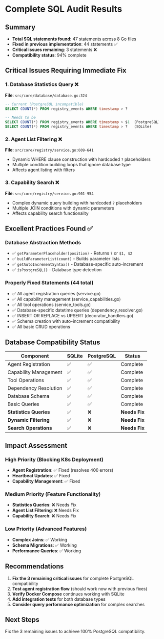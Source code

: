 # Complete SQL Audit Results

## Summary
- **Total SQL statements found**: 47 statements across 8 Go files
- **Fixed in previous implementation**: 44 statements ✅
- **Critical issues remaining**: 3 statements ❌
- **Compatibility status**: 94% complete

## Critical Issues Requiring Immediate Fix

### 1. Database Statistics Query ❌
**File**: `src/core/database/database.go:324`
```sql
-- Current (PostgreSQL incompatible)
SELECT COUNT(*) FROM registry_events WHERE timestamp > ?

-- Needs to be
SELECT COUNT(*) FROM registry_events WHERE timestamp > $1  (PostgreSQL)
SELECT COUNT(*) FROM registry_events WHERE timestamp > ?   (SQLite)
```

### 2. Agent List Filtering ❌  
**File**: `src/core/registry/service.go:609-641`
- Dynamic WHERE clause construction with hardcoded `?` placeholders
- Multiple condition building loops that ignore database type
- Affects agent listing with filters

### 3. Capability Search ❌
**File**: `src/core/registry/service.go:901-954` 
- Complex dynamic query building with hardcoded `?` placeholders
- Multiple JOIN conditions with dynamic parameters
- Affects capability search functionality

## Excellent Practices Found ✅

### Database Abstraction Methods
- ✅ `getParameterPlaceholder(position)` - Returns `?` or `$1, $2`
- ✅ `buildParameterList(count)` - Builds parameter lists  
- ✅ `getAutoIncrementSyntax()` - Database-specific auto-increment
- ✅ `isPostgreSQL()` - Database type detection

### Properly Fixed Statements (44 total)
- ✅ All agent registration queries (service.go)
- ✅ All capability management (service_capabilities.go)  
- ✅ All tool operations (service_tools.go)
- ✅ Database-specific datetime queries (dependency_resolver.go)
- ✅ INSERT OR REPLACE vs UPSERT (decorator_handlers.go)
- ✅ Schema creation with auto-increment compatibility
- ✅ All basic CRUD operations

## Database Compatibility Status

| Component | SQLite | PostgreSQL | Status |
|-----------|--------|------------|---------|
| Agent Registration | ✅ | ✅ | Complete |
| Capability Management | ✅ | ✅ | Complete |
| Tool Operations | ✅ | ✅ | Complete |
| Dependency Resolution | ✅ | ✅ | Complete |
| Database Schema | ✅ | ✅ | Complete |
| Basic Queries | ✅ | ✅ | Complete |
| **Statistics Queries** | ✅ | ❌ | **Needs Fix** |
| **Dynamic Filtering** | ✅ | ❌ | **Needs Fix** |
| **Search Operations** | ✅ | ❌ | **Needs Fix** |

## Impact Assessment

### High Priority (Blocking K8s Deployment)
- **Agent Registration**: ✅ Fixed (resolves 400 errors)
- **Heartbeat Updates**: ✅ Fixed  
- **Capability Management**: ✅ Fixed

### Medium Priority (Feature Functionality)  
- **Statistics Queries**: ❌ Needs Fix
- **Agent List Filtering**: ❌ Needs Fix
- **Capability Search**: ❌ Needs Fix

### Low Priority (Advanced Features)
- **Complex Joins**: ✅ Working
- **Schema Migrations**: ✅ Working
- **Performance Queries**: ✅ Working

## Recommendations

1. **Fix the 3 remaining critical issues** for complete PostgreSQL compatibility
2. **Test agent registration flow** (should work now with previous fixes)
3. **Verify Docker Compose** continues working with SQLite
4. **Add integration tests** for both database types
5. **Consider query performance optimization** for complex searches

## Next Steps
Fix the 3 remaining issues to achieve 100% PostgreSQL compatibility.